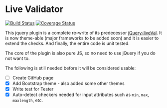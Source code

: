 # Live Validator
[![Build Status](https://travis-ci.org/chesedo/LiveValidator.svg?branch=master)](https://travis-ci.org/chesedo/LiveValidator)
[![Coverage Status](https://coveralls.io/repos/github/chesedo/LiveValidator/badge.svg?branch=master)](https://coveralls.io/github/chesedo/LiveValidator?branch=master)

This jquery plugin is a complete re-write of its predecessor [jQuery-liveVal](https://github.com/chesedo/jQuery-liveVal). It is now theme-able (major frameworks to be added soon) and it is easier to extend the checks. And finally, the entire code is unit tested.

The core of the plugin is also pure JS, so no need to use jQuery if you do not want to.

The following is still needed before it will be considered usable:
- [ ] Create GitHub page
- [x] Add Bootstrap theme - also added some other themes
- [x] Write test for Tester
- [x] Auto-detect checkers needed for input attributes such as `min`, `max`, `maxlength`, etc.
